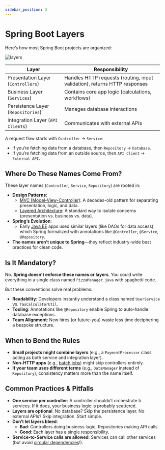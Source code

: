 ```yaml
---
sidebar_position: 3
---
```


# Spring Boot Layers

Here’s how most Spring Boot projects are organized:

<div>
  <img src={require('@site/static/img/spring-boot-in-a-nutshell/layers.png').default} alt="layers" />
</div>

| Layer                              | Responsibility                                                            |
|------------------------------------|---------------------------------------------------------------------------|
| Presentation Layer (`Controllers`) | Handles HTTP requests (routing, input validation), returns HTTP responses |
| Business Layer (`Services`)        | Contains core app logic (calculations, workflows)                         |
| Persistence Layer (`Repositories`) | Manages database interactions                                             |
| Integration Layer (`API Clients`)  | Communicates with external APIs                                           |

A request flow starts with `Controller` → `Service`:

* If you’re fetching data from a database, then `Repository` → `Database`.
* If you’re fetching data from an outside source, then `API Client` → `External API`. 

## Where Do These Names Come From?

These layer names (`Controller`, `Service`, `Repository`) are rooted in:

* **Design Patterns:**
  * [MVC (Model-View-Controller)](https://www.freecodecamp.org/news/model-view-architecture/): A decades-old pattern for separating presentation, logic, and data.
  * [Layered Architecture](https://www.oreilly.com/library/view/software-architecture-patterns/9781491971437/ch01.html): A standard way to isolate concerns (presentation vs. business vs. data).
* **Spring’s Evolution**:
  * Early [Java EE](https://www.geeksforgeeks.org/java-enterprise-edition/) apps used similar layers (like DAOs for data access), which Spring formalized with annotations like `@Controller`, `@Service`, `@Repository`.
* **The names aren’t unique to Spring**—they reflect industry-wide best practices for clean code.

## Is It Mandatory?

No. **Spring doesn’t enforce these names or layers**. You could write everything in a single class named `PizzaManager.java` with spaghetti code.

But these conventions solve real problems:

* **Readability**: Developers instantly understand a class named `UserService` vs. `TaxCalculatorUtil`.
* **Tooling**: Annotations like `@Repository` enable Spring to auto-handle database exceptions.
* **Team Alignment**: New hires (or future-you) waste less time deciphering a bespoke structure.

## When to Bend the Rules

* **Small projects might combine layers** (e.g., a `PaymentProcessor` class acting as both service and integration layer).
* **Non-HTTP apps** (e.g., [batch jobs](https://www.ibm.com/think/topics/batch-jobs)) might skip controllers entirely.
* **If your team uses different terms** (e.g., `DataManager` instead of `Repository`), consistency matters more than the name itself.

## Common Practices & Pitfalls

* **One service per controller**: A controller shouldn’t orchestrate 5 services. If it does, your business logic is probably scattered.
* **Layers are optional**: No database? Skip the persistence layer. No external APIs? Skip integration. Start simple.
* **Don’t let layers bleed**:
  * **Bad**: Controllers doing business logic, Repositories making API calls.
  * **Good**: Each layer has a single responsibility.
* **Service-to-Service calls are allowed**: Services can call other services (but avoid [circular dependencies](https://www.baeldung.com/circular-dependencies-in-spring)!).